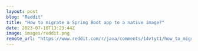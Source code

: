 ```yaml
---
layout: post
blog: "Reddit"
title: "How to migrate a Spring Boot app to a native image?"
date: 2023-07-10T13:23:44Z
image: images/reddit.png
remote_url: "https://www.reddit.com/r/java/comments/14vtyt1/how_to_migrate_a_spring_boot_app_to_a_native_image/"
---
```


